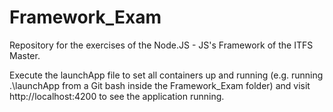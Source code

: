 # Framework_Exam
Repository for the exercises of the Node.JS - JS's Framework of the ITFS Master.

Execute the launchApp file to set all containers up and running (e.g. running .\launchApp from a Git bash inside the Framework_Exam folder) and visit http://localhost:4200 to see the application running.
